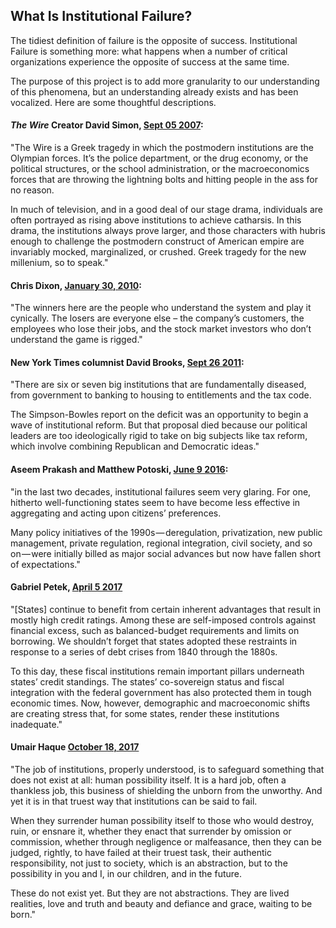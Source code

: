 ## What Is Institutional Failure?

The tidiest definition of failure is the opposite of success. Institutional Failure is something more: what happens when a number of critical organizations experience the opposite of success at the same time.  

The purpose of this project is to add more granularity to our understanding of this phenomena, but an understanding already exists and has been vocalized. Here are some thoughtful descriptions. 

#### *The Wire* Creator David Simon, [Sept 05 2007](https://kottke.org/07/09/summer-news-regarding-the-wire):

"The Wire is a Greek tragedy in which the postmodern institutions are the Olympian forces. It’s the police department, or the drug economy, or the political structures, or the school administration, or the macroeconomics forces that are throwing the lightning bolts and hitting people in the ass for no reason. 

In much of television, and in a good deal of our stage drama, individuals are often portrayed as rising above institutions to achieve catharsis. In this drama, the institutions always prove larger, and those characters with hubris enough to challenge the postmodern construct of American empire are invariably mocked, marginalized, or crushed. Greek tragedy for the new millenium, so to speak."

#### Chris Dixon, [January 30, 2010](http://cdixon.org/2010/01/30/institutional-failure/): 

"The winners here are the people who understand the system and play it cynically. The losers are everyone else – the company’s customers, the employees who lose their jobs, and the stock market investors who don’t understand the game is rigged."

#### New York Times columnist David Brooks, [Sept 26 2011](http://www.nytimes.com/2011/09/27/opinion/brooks-the-lost-decade.html?_r=1&amp;ref=opinion):

"There are six or seven big institutions that are fundamentally diseased, from government to banking to housing to entitlements and the tax code.

The Simpson-Bowles report on the deficit was an opportunity to begin a wave of institutional reform. But that proposal died because our political leaders are too ideologically rigid to take on big subjects like tax reform, which involve combining Republican and Democratic ideas."

#### Aseem Prakash and Matthew Potoski, [June 9 2016](https://statecrafting.net/lets-take-institutional-dysfunctionality-more-seriously-140cab573d7e):

"in the last two decades, institutional failures seem very glaring. For one, hitherto well-functioning states seem to have become less effective in aggregating and acting upon citizens’ preferences. 

Many policy initiatives of the 1990s — deregulation, privatization, new public management, private regulation, regional integration, civil society, and so on — were initially billed as major social advances but now have fallen short of expectations."

#### Gabriel Petek, [April 5 2017](http://thehill.com/blogs/pundits-blog/state-local-politics/327199-your-state-may-be-facing-the-dawn-of-an-unforgiving)

"[States] continue to benefit from certain inherent advantages that result in mostly high credit ratings. Among these are self-imposed controls against financial excess, such as balanced-budget requirements and limits on borrowing. We shouldn’t forget that states adopted these restraints in response to a series of debt crises from 1840 through the 1880s.
 
To this day, these fiscal institutions remain important pillars underneath states’ credit standings. The states’ co-sovereign status and fiscal integration with the federal government has also protected them in tough economic times. Now, however, demographic and macroeconomic shifts are creating stress that, for some states, render these institutions inadequate."

#### Umair Haque [October 18, 2017](https://medium.com/bad-words/how-autocracy-rises-cde907695e7bs)

"The job of institutions, properly understood, is to safeguard something that does not exist at all: human possibility itself. It is a hard job, often a thankless job, this business of shielding the unborn from the unworthy. And yet it is in that truest way that institutions can be said to fail. 

When they surrender human possibility itself to those who would destroy, ruin, or ensnare it, whether they enact that surrender by omission or commission, whether through negligence or malfeasance, then they can be judged, rightly, to have failed at their truest task, their authentic responsibility, not just to society, which is an abstraction, but to the possibility in you and I, in our children, and in the future. 

These do not exist yet. But they are not abstractions. They are lived realities, love and truth and beauty and defiance and grace, waiting to be born."

